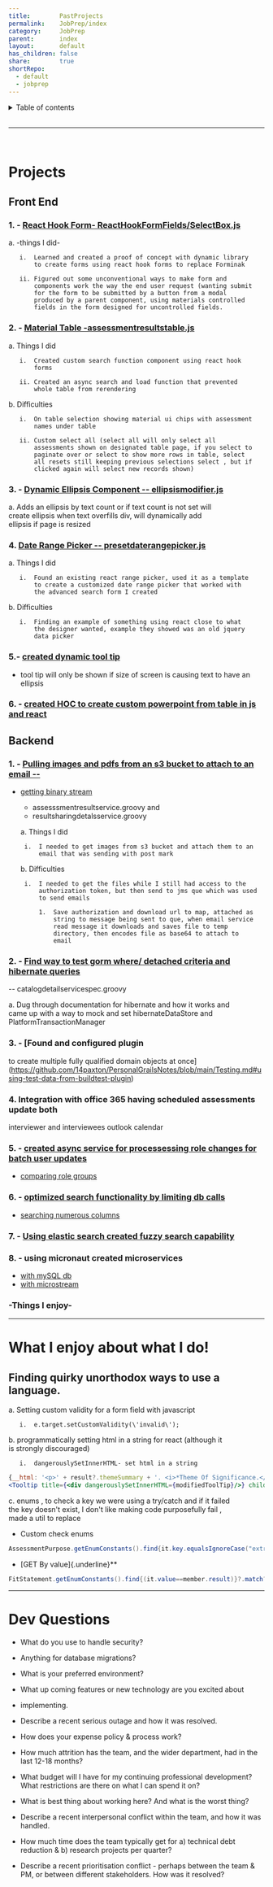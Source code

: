 ```yaml
---
title:        PastProjects
permalink:    JobPrep/index
category:     JobPrep
parent:       index
layout:       default
has_children: false
share:        true
shortRepo:
  - default
  - jobprep    
---
```



<details markdown="block">      
<summary>      
Table of contents      
</summary>      
{: .text-delta }      
1. TOC      
{:toc}      
</details>      

<br/>      

***      

<br/>      

# Projects

## Front End

### 1. - [React Hook Form- ReactHookFormFields/SelectBox.js](https://github.com/14paxton/ReactHookFormDynamicComponents)

a. -things I did-

       i.  Learned and created a proof of concept with dynamic library    
           to create forms using react hook forms to replace Forminak    
    
       ii. Figured out some unconventional ways to make form and    
           components work the way the end user request (wanting submit    
           for the form to be submitted by a button from a modal    
           produced by a parent component, using materials controlled    
           fields in the form designed for uncontrolled fields.    

### 2. - [Material Table -assessmentresultstable.js](https://github.com/14paxton/TableWithAsyncCall)

a. Things I did

       i.  Created custom search function component using react hook    
           forms    
    
       ii. Created an async search and load function that prevented    
           whole table from rerendering    

b. Difficulties

       i.  On table selection showing material ui chips with assessment    
           names under table    
    
       ii. Custom select all (select all will only select all    
           assessments shown on designated table page, if you select to    
           paginate over or select to show more rows in table, select    
           all resets still keeping previous selections select , but if    
           clicked again will select new records shown)    

### 3. - [Dynamic Ellipsis Component -- ellipsismodifier.js](https://github.com/14paxton/DynamicEllipsis)

a.
Adds an ellipsis by text count or if text count is not set will    
create ellipsis when text overfills div, will dynamically add    
ellipsis if page is resized

### 4. [Date Range Picker -- presetdaterangepicker.js](https://github.com/14paxton/DateRangePicker)

a. Things I did

       i.  Found an existing react range picker, used it as a template    
           to create a customized date range picker that worked with    
           the advanced search form I created    

b. Difficulties

       i.  Finding an example of something using react close to what    
           the designer wanted, example they showed was an old jquery    
           data picker    

### 5.- [ created dynamic tool tip ](https://gist.github.com/14paxton/9c745874ec384add89c1908c73832594)

- tool tip will only be shown if size of screen is causing text to have an ellipsis

### 6. - [created HOC to create custom powerpoint from table in js and react](https://github.com/14paxton/TableToPowerPoint)

## Backend

### 1. - [Pulling images and pdfs from an s3 bucket to attach to an email --](https://gist.github.com/14paxton/1fa8f703b708b9488408c9217a83b3a9)

- [getting binary stream](https://gist.github.com/14paxton/58da1e0c108fa527c5ec1a770eefa683)
  - assesssmentresultservice.groovy and
  - resultsharingdetalsservice.groovy

  a. Things I did

       i.  I needed to get images from s3 bucket and attach them to an    
           email that was sending with post mark    

  b. Difficulties

       i.  I needed to get the files while I still had access to the    
           authorization token, but then send to jms que which was used    
           to send emails    

           1.  Save authorization and download url to map, attached as    
               string to message being sent to que, when email service    
               read message it downloads and saves file to temp    
               directory, then encodes file as base64 to attach to    
               email    

### 2. - [Find way to test gorm where/ detached criteria and hibernate queries](https://github.com/14paxton/PersonalGrailsNotes/blob/main/Testing.md#mocking-hibernate-used-to-test-methods-using-where-queriers--detached-criteria--criteria-builder)

-- catalogdetailservicespec.groovy

a.
Dug through documentation for hibernate and how it works and    
came up with a way to mock and set hibernateDataStore and    
PlatformTransactionManager

### 3. - [Found and configured plugin

to create multiple fully qualified domain objects at once](https://github.com/14paxton/PersonalGrailsNotes/blob/main/Testing.md#using-test-data-from-buildtest-plugin)

### 4. Integration with office 365 having scheduled assessments update both

interviewer and interviewees outlook calendar

### 5. - [created async service for processessing role changes for batch user updates](https://gist.github.com/14paxton/ef4f6e91fa7fa44015c41f26a1caf3ae)

- [comparing role groups](https://gist.github.com/14paxton/b7ff93091f4db71beffb0a37140fa0f2)

### 6. - [optimized search functionality by limiting db calls](https://gist.github.com/14paxton/b5a8d600dc4066010b4067bd8968f613)

- [searching numerous columns](https://gist.github.com/14paxton/e72c14086f5d9a6a0c58dc8463b93561)

### 7. - [Using elastic search created fuzzy search capability](https://github.com/14paxton/PersonalGrailsNotes/blob/main/ElasticSearch.md)

### 8. - using micronaut created microservices

- [with mySQL db](https://github.com/14paxton/micronaut_mysql_hibernate)
- [with microstream](https://github.com/14paxton/micronaut_microstream)

### -Things I enjoy-

    
---    

# What I enjoy about what I do!

## Finding quirky unorthodox ways to use a language.

a. Setting custom validity for a form field with javascript

       i.  e.target.setCustomValidity(\'invalid\');    

b. programmatically setting html in a string for react (although it    
is strongly discouraged)

       i.  dangerouslySetInnerHTML- set html in a string    

```jsx    
{__html: '<p>' + result?.themeSummary + '. <i>*Theme Of Significance.</i></p>'}
<Tooltip title={<div dangerouslySetInnerHTML={modifiedToolTip}/>} childrenDisplayStyle="inline">    
```    

c. enums , to check a key we were using a try/catch and if it failed    
the key doesn't exist, I don't like making code purposefully fail ,    
made a util to replace

- Custom check enums

```java    
AssessmentPurpose.getEnumConstants().find{it.key.equalsIgnoreCase("extrn")}?.value    
```    

- [GET By value]{.underline}**

```java    
FitStatement.getEnumConstants().find{(it.value==member.result)}?.match?:member.result    
```    

    
---    

# Dev Questions

- What do you use to handle security?

- Anything for database migrations?

- What is your preferred environment?

- What up coming features or new technology are you excited about

- implementing.

- Describe a recent serious outage and how it was resolved.

- How does your expense policy & process work?

- How much attrition has the team, and the wider department, had in the last 12-18 months?

- What budget will I have for my continuing professional development? What restrictions are there on what I can spend it on?

- What is best thing about working here? And what is the worst thing?

- Describe a recent interpersonal conflict within the team, and how it was handled.

- How much time does the team typically get for a) technical debt reduction & b) research projects per quarter?

- Describe a recent prioritisation conflict - perhaps between the team & PM, or between different stakeholders. How was it resolved?    